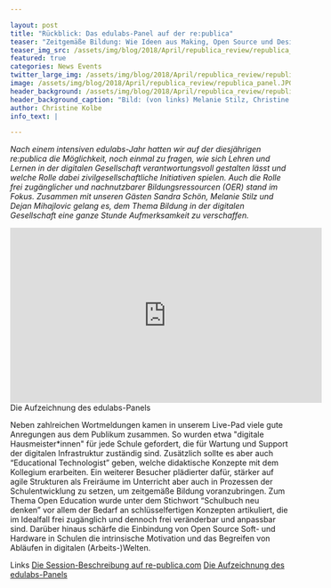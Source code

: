 ```yaml
---

layout: post
title: "Rückblick: Das edulabs-Panel auf der re:publica"
teaser: "Zeitgemäße Bildung: Wie Ideen aus Making, Open Source und Design die Schule von morgen in Bewegung bringen"
teaser_img_src: /assets/img/blog/2018/April/republica_review/republica_panel.JPG
featured: true
categories: News Events
twitter_large_img: /assets/img/blog/2018/April/republica_review/republica_panel.JPG
image: /assets/img/blog/2018/April/republica_review/republica_panel.JPG
header_background: /assets/img/blog/2018/April/republica_review/republica_panel.JPG
header_background_caption: "Bild: (von links) Melanie Stilz, Christine Kolbe, Dejan Mihajlovic und Sandra Schön. Foto: Maximilian Voigt. Lizenz: <a href='https://creativecommons.org/licenses/by/4.0/'>CC-BY 4.0</a>"
author: Christine Kolbe
info_text: |

---
```

*Nach einem intensiven edulabs-Jahr hatten wir auf der diesjährigen re:publica die Möglichkeit, noch einmal zu fragen, wie sich Lehren und Lernen in der digitalen Gesellschaft verantwortungsvoll gestalten lässt und welche Rolle dabei zivilgesellschaftliche Initiativen spielen. Auch die Rolle frei zugänglicher und nachnutzbarer Bildungsressourcen (OER) stand im Fokus. Zusammen mit unseren Gästen Sandra Schön, Melanie Stilz und Dejan Mihajlovic gelang es, dem Thema Bildung in der digitalen Gesellschaft eine ganze Stunde Aufmerksamkeit zu verschaffen.*

<div class="video"><iframe width="560" height="315" src="https://www.youtube-nocookie.com/embed/WtWMVyn2K4I" frameborder="0" allow="autoplay; encrypted-media" allowfullscreen></iframe></div>
<div class="caption">Die Aufzeichnung des edulabs-Panels</div>

Neben zahlreichen Wortmeldungen kamen in unserem Live-Pad viele gute Anregungen aus dem Publikum zusammen. So wurden etwa "digitale Hausmeister*innen" für jede Schule gefordert, die für Wartung und Support der digitalen Infrastruktur zuständig sind. Zusätzlich sollte es aber auch “Educational Technologist” geben, welche didaktische Konzepte mit dem Kollegium erarbeiten. Ein weiterer Besucher plädierter dafür, stärker auf agile Strukturen als Freiräume im Unterricht aber auch in Prozessen der Schulentwicklung zu setzen, um zeitgemäße Bildung voranzubringen. Zum Thema Open Education wurde unter dem Stichwort “Schulbuch neu denken” vor allem der Bedarf an schlüsselfertigen Konzepten artikuliert, die im Idealfall frei zugänglich und dennoch frei veränderbar und anpassbar sind. 
Darüber hinaus schärfe die Einbindung von Open Source Soft- und Hardware in Schulen die intrinsische Motivation und das Begreifen von Abläufen in digitalen (Arbeits-)Welten.

<p class="link-list">
<span class="link-list-headline">Links</span>
<a class="external-link" href="https://18.re-publica.com/de/session/konnen-making-open-source-design-schule-morgen-inspirieren" target="_blank">Die Session-Beschreibung auf re-publica.com</a>
<a class="external-link" href="https://youtu.be/WtWMVyn2K4I" target="_blank">Die Aufzeichnung des edulabs-Panels</a>

</p>
